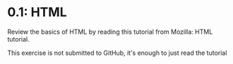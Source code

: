 # 0.1: HTML
Review the basics of HTML by reading this tutorial from Mozilla: HTML tutorial.

This exercise is not submitted to GitHub, it's enough to just read the tutorial